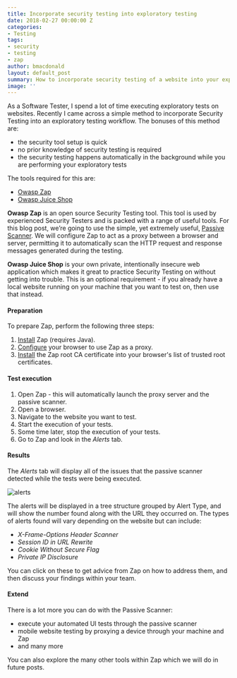 ```yaml
---
title: Incorporate security testing into exploratory testing
date: 2018-02-27 00:00:00 Z
categories:
- Testing
tags:
- security
- testing
- zap
author: bmacdonald
layout: default_post
summary: How to incorporate security testing of a website into your exploratory testing workflow
image: ''
---
```


As a Software Tester, I spend a lot of time executing exploratory tests on websites.
Recently I came across a simple method to incorporate Security Testing into an exploratory testing workflow.
The bonuses of this method are:

- the security tool setup is quick
- no prior knowledge of security testing is required
- the security testing happens automatically in the background while you are performing your exploratory tests

The tools required for this are:

- [Owasp Zap](https://github.com/zaproxy/zaproxy/wiki/Downloads)
- [Owasp Juice Shop](https://github.com/bkimminich/juice-shop)

**Owasp Zap** is an open source Security Testing tool. This tool is used by experienced Security Testers and is packed with a range of useful tools. For this blog post, we’re going to use the simple, yet extremely useful, [Passive Scanner](https://github.com/zaproxy/zap-core-help/wiki/HelpStartConceptsPscan). We will configure Zap to act as a proxy between a browser and server, permitting it to automatically scan the HTTP request and response messages generated during the testing.

**Owasp Juice Shop** is your own private, intentionally insecure web application which makes it great to practice Security Testing on without getting into trouble. This is an optional requirement - if you already have a local website running on your machine that you want to test on, then use that instead.

#### Preparation
To prepare Zap, perform the following three steps:

1. [Install](https://github.com/zaproxy/zaproxy/wiki/Downloads) Zap (requires Java).
2. [Configure](https://github.com/zaproxy/zap-core-help/wiki/HelpStartProxies) your browser to use Zap as a proxy.
3. [Install](https://github.com/zaproxy/zap-core-help/wiki/HelpUiDialogsOptionsDynsslcert#install-zap-root-ca-certificate) the Zap root CA certificate into your browser's list of trusted root certificates.

#### Test execution
1. Open Zap - this will automatically launch the proxy server and the passive scanner.
2. Open a browser.
3. Navigate to the website you want to test.
4. Start the execution of your tests.
5. Some time later, stop the execution of your tests.
6. Go to Zap and look in the _Alerts_ tab.

#### Results
The _Alerts_ tab will display all of the issues that the passive scanner detected while the tests were being executed.

![alerts]({{site.baseurl}}/bmacdonald/assets/Alerts.png)

The alerts will be displayed in a tree structure grouped by Alert Type, and will show the number found along with the URL they occurred on.
The types of alerts found will vary depending on the website but can include:

- _X-Frame-Options Header Scanner_
- _Session ID in URL Rewrite_
- _Cookie Without Secure Flag_
- _Private IP Disclosure_

You can click on these to get advice from Zap on how to address them, and then discuss your findings within your team.

#### Extend
There is a lot more you can do with the Passive Scanner:

- execute your automated UI tests through the passive scanner
- mobile website testing by proxying a device through your machine and Zap
- and many more

You can also explore the many other tools within Zap which we will do in future posts.
